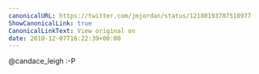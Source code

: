 ```yaml
---
canonicalURL: https://twitter.com/jmjordan/status/12180193787518977
ShowCanonicalLink: true
CanonicalLinkText: View original on
date: 2010-12-07T16:22:39+00:00
---
```

@candace_leigh :-P